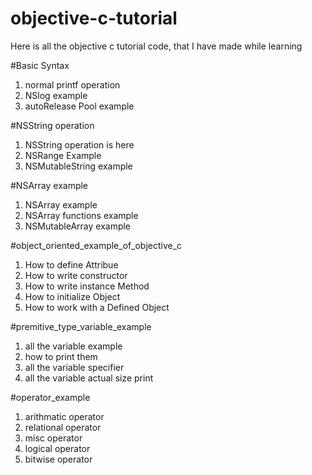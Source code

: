 # objective-c-tutorial
Here is all the objective c tutorial code, that I have made while learning



#Basic Syntax
1. normal printf operation
2. NSlog example
3. autoRelease Pool example


#NSString operation
1. NSString operation is here
2. NSRange Example
3. NSMutableString example


#NSArray example
1. NSArray example
2. NSArray functions example
3. NSMutableArray example


#object_oriented_example_of_objective_c
1. How to define Attribue
2. How to write constructor
3. How to write instance Method
4. How to initialize Object
5. How to work with a Defined Object


#premitive_type_variable_example
1. all the variable example
2. how to print them
3. all the variable specifier
4. all the variable actual size print



#operator_example
1. arithmatic operator
2. relational operator
3. misc operator
4. logical operator
5. bitwise operator








